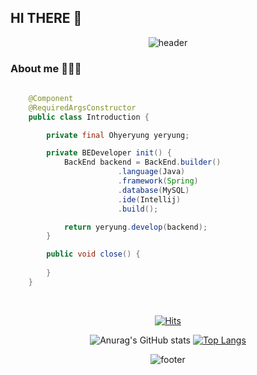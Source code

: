 ## HI THERE 👋

<div align=center>
  
![header](https://capsule-render.vercel.app/api?type=Waving&color=gradient&height=220&section=header&text=This%20is%20Ye%20Ryung&fontSize=80&animation=twinkling)

<div align =left>

### About me 👩🏻‍💻
  
```Java
  
    @Component
    @RequiredArgsConstructor
    public class Introduction {

        private final Ohyeryung yeryung;

        private BEDeveloper init() {
            BackEnd backend = BackEnd.builder()
                        .language(Java)
                        .framework(Spring)
                        .database(MySQL)
                        .ide(Intellij)
                        .build();

            return yeryung.develop(backend);
        }

        public void close() {
            
        }
    }

```
  
<br>

<div align = center>
  
  [![Hits](https://hits.seeyoufarm.com/api/count/incr/badge.svg?url=https%3A%2F%2Fgithub.com%2Fohyeryung&count_bg=%23FDC8F8CB&title_bg=%23F54D4D96&icon=smugmug.svg&icon_color=%23FFFFFF&title=hits&edge_flat=false)](https://github.com/ohyeryung)

  ![Anurag's GitHub stats](https://github-readme-stats-git-masterrstaa-rickstaa.vercel.app/api?username=ohyeryung&&show_icons=true&theme=dracula)
  [![Top Langs](https://github-readme-stats.vercel.app/api/top-langs/?username=ohyeryung&layout=compact&&show_icons=true&theme=dracula)](https://github.com/ohyeryung/github-readme-stats)
  
![footer](https://capsule-render.vercel.app/api?section=footer&type=Waving&color=gradient)
 
</div>
